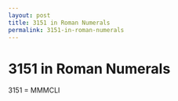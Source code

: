 ```yaml
---
layout: post
title: 3151 in Roman Numerals
permalink: 3151-in-roman-numerals
---
```


# 3151 in Roman Numerals

3151 = MMMCLI
